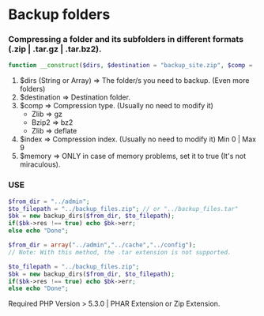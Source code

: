 # Backup folders

### Compressing a folder and its subfolders in different formats (.zip | .tar.gz | .tar.bz2).

```php
function __construct($dirs, $destination = "backup_site.zip", $comp = 'gz', $index = 9, $memory = false) {}
```


1. $dirs (String or Array) => The folder/s you need to backup. (Even more folders)
1. $destination => Destination folder.
1. $comp => Compression type. (Usually no need to modify it)
	- Zlib => gz
    - Bzip2 => bz2 
    - Zlib => deflate
1. $index => Compression index. (Usually no need to modify it) Min 0 | Max 9
1. $memory => ONLY in case of memory problems, set it to true (It's not miraculous).

### USE

```php
$from_dir = "../admin";
$to_filepath = "../backup_files.zip"; // or "../backup_files.tar"
$bk = new backup_dirs($from_dir, $to_filepath);
if($bk->res !== true) echo $bk->err;
else echo "Done";
```

```php
$from_dir = array("../admin","../cache","../config"); 
// Note: With this method, the .tar extension is not supported.

$to_filepath = "../backup_files.zip"; 
$bk = new backup_dirs($from_dir, $to_filepath);
if($bk->res !== true) echo $bk->err;
else echo "Done";
```
Required PHP Version > 5.3.0 | PHAR Extension or Zip Extension.
